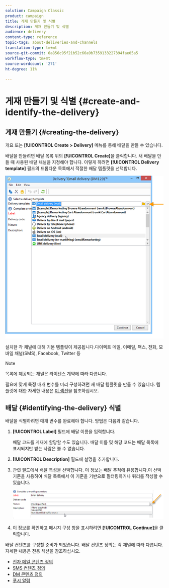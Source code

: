 ```yaml
---
solution: Campaign Classic
product: campaign
title: 게재 만들기 및 식별
description: 게재 만들기 및 식별
audience: delivery
content-type: reference
topic-tags: about-deliveries-and-channels
translation-type: tm+mt
source-git-commit: 6a856c95f21b52c66a9b7359133227394fae05a5
workflow-type: tm+mt
source-wordcount: '271'
ht-degree: 11%

---
```



# 게재 만들기 및 식별 {#create-and-identify-the-delivery}

## 게재 만들기 {#creating-the-delivery}

개요 또는 **[!UICONTROL Create > Delivery]** 메뉴를 통해 배달을 만들 수 있습니다.


배달을 만들려면 배달 목록 위의 **[!UICONTROL Create]**&#x200B;을 클릭합니다. 새 배달을 만들 때 사용된 배달 채널을 지정해야 합니다. 이렇게 하려면 **[!UICONTROL Delivery template]** 필드의 드롭다운 목록에서 적절한 배달 템플릿을 선택합니다.

![](assets/s_ncs_user_wizard_email01_1.png)

설치한 각 채널에 대해 기본 템플릿이 제공됩니다.다이렉트 메일, 이메일, 팩스, 전화, 모바일 채널(SMS), Facebook, Twitter 등

>[!NOTE]
>
>목록에 제공되는 채널은 라이센스 계약에 따라 다릅니다.

필요에 맞게 특정 매개 변수를 미리 구성하려면 새 배달 템플릿을 만들 수 있습니다. 템플릿에 대한 자세한 내용은 [이 섹션](../../delivery/using/about-templates.md)을 참조하십시오.

## 배달 {#identifying-the-delivery} 식별

배달을 식별하려면 매개 변수를 완료해야 합니다. 방법은 다음과 같습니다.

1. **[!UICONTROL Label]** 필드에 배달 이름을 입력합니다.

   배달 코드를 게재에 할당할 수도 있습니다. 배달 이름 및 해당 코드는 배달 목록에 표시되지만 받는 사람은 볼 수 없습니다.

1. **[!UICONTROL Description]** 필드에 설명을 추가합니다.
1. 관련 필드에서 배달 특성을 선택합니다. 이 정보는 배달 추적에 유용합니다.이 선택 기준을 사용하여 배달 목록에서 이 기준을 기반으로 필터링하거나 쿼리를 작성할 수 있습니다.

   ![](assets/s_ncs_user_email_del_nature.png)

1. 이 정보를 확인하고 메시지 구성 창을 표시하려면 **[!UICONTROL Continue]**&#x200B;을 클릭합니다.

배달 컨텐츠를 구성할 준비가 되었습니다. 배달 컨텐츠 정의는 각 채널에 따라 다릅니다. 자세한 내용은 전용 섹션을 참조하십시오.

* [전자 메일 콘텐츠 정의](../../delivery/using/defining-the-email-content.md)
* [SMS 컨텐츠 정의](../../delivery/using/sms-create.md#defining-the-sms-content)
* [DM 콘텐츠 정의](../../delivery/using/defining-the-direct-mail-content.md)
* [푸시 알림](../../delivery/using/about-mobile-app-channel.md)

